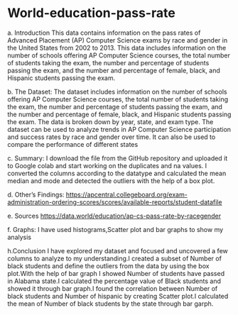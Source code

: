 # World-education-pass-rate
a. Introduction
This data contains information on the pass rates of Advanced Placement (AP) Computer Science exams by race and gender in the United States from 2002 to 2013. This data includes information on the number of schools offering AP Computer Science courses, the total number of students taking the exam, the number and percentage of students passing the exam, and the number and percentage of female, black, and Hispanic students passing the exam.   
 
b. The Dataset:
The dataset includes information on the number of schools offering AP Computer Science courses, the total number of students taking the exam, the number and percentage of students passing the exam, and the number and percentage of female, black, and Hispanic students passing the exam. The data is broken down by year, state, and exam type.
The dataset can be used to analyze trends in AP Computer Science participation and success rates by race and gender over time. It can also be used to compare the performance of different states

c. Summary:
I download the file from the GitHub repository and uploaded it to Google colab and start working on the duplicates and na values. I converted the columns according to the datatype and calculated the mean median and mode and detected the outliers with the help of a box plot.

d. Other’s Findings:
https://apcentral.collegeboard.org/exam-administration-ordering-scores/scores/available-reports/student-datafile

e. Sources
https://data.world/education/ap-cs-pass-rate-by-racegender

f. Graphs:
I have used histograms,Scatter plot and bar graphs to show my analysis

h.Conclusion
I have explored my dataset and focused and uncovered a few columns to analyze to my understanding.I created a subset of Number of black students and define the outliers from the data by using the box plot.With the help of bar graph I showed Number of students have passed in Alabama state.I calculated the percentage value of Black students and showed it through bar graph.I found the correlation between Number of black students and Number of hispanic by creating Scatter plot.I calculated the mean of Number of black students  by the state through bar garph.



